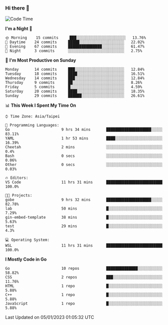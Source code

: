 ### Hi there 👋

<!--START_SECTION:waka-->
![Code Time](http://img.shields.io/badge/Code%20Time-713%20hrs%2022%20mins-blue)

**I'm a Night 🦉** 

```text
🌞 Morning    15 commits     ███░░░░░░░░░░░░░░░░░░░░░░   13.76% 
🌆 Daytime    24 commits     █████░░░░░░░░░░░░░░░░░░░░   22.02% 
🌃 Evening    67 commits     ███████████████░░░░░░░░░░   61.47% 
🌙 Night      3 commits      ░░░░░░░░░░░░░░░░░░░░░░░░░   2.75%

```
📅 **I'm Most Productive on Sunday** 

```text
Monday       14 commits     ███░░░░░░░░░░░░░░░░░░░░░░   12.84% 
Tuesday      18 commits     ████░░░░░░░░░░░░░░░░░░░░░   16.51% 
Wednesday    14 commits     ███░░░░░░░░░░░░░░░░░░░░░░   12.84% 
Thursday     9 commits      ██░░░░░░░░░░░░░░░░░░░░░░░   8.26% 
Friday       5 commits      █░░░░░░░░░░░░░░░░░░░░░░░░   4.59% 
Saturday     20 commits     ████░░░░░░░░░░░░░░░░░░░░░   18.35% 
Sunday       29 commits     ██████░░░░░░░░░░░░░░░░░░░   26.61%

```


📊 **This Week I Spent My Time On** 

```text
⌚︎ Time Zone: Asia/Taipei

💬 Programming Languages: 
Go                       9 hrs 34 mins       ████████████████████░░░░░   83.11% 
YAML                     1 hr 53 mins        ████░░░░░░░░░░░░░░░░░░░░░   16.39% 
Cheetah                  2 mins              ░░░░░░░░░░░░░░░░░░░░░░░░░   0.4% 
Bash                     0 secs              ░░░░░░░░░░░░░░░░░░░░░░░░░   0.06% 
Other                    0 secs              ░░░░░░░░░░░░░░░░░░░░░░░░░   0.03%

🔥 Editors: 
VS Code                  11 hrs 31 mins      █████████████████████████   100.0%

🐱‍💻 Projects: 
gobe                     9 hrs 32 mins       ████████████████████░░░░░   82.78% 
lab                      50 mins             █░░░░░░░░░░░░░░░░░░░░░░░░   7.29% 
gin-embed-template       38 mins             █░░░░░░░░░░░░░░░░░░░░░░░░   5.63% 
test                     29 mins             █░░░░░░░░░░░░░░░░░░░░░░░░   4.3%

💻 Operating System: 
WSL                      11 hrs 31 mins      █████████████████████████   100.0%

```

**I Mostly Code in Go** 

```text
Go                       10 repos            ██████████████░░░░░░░░░░░   58.82% 
CSS                      2 repos             ███░░░░░░░░░░░░░░░░░░░░░░   11.76% 
HTML                     1 repo              █░░░░░░░░░░░░░░░░░░░░░░░░   5.88% 
C++                      1 repo              █░░░░░░░░░░░░░░░░░░░░░░░░   5.88% 
JavaScript               1 repo              █░░░░░░░░░░░░░░░░░░░░░░░░   5.88%

```



 Last Updated on 05/01/2023 01:05:32 UTC
<!--END_SECTION:waka-->

<!--
**omegaatt36/omegaatt36** is a ✨ _special_ ✨ repository because its `README.md` (this file) appears on your GitHub profile.

Here are some ideas to get you started:

- 🔭 I’m currently working on ...
- 🌱 I’m currently learning ...
- 👯 I’m looking to collaborate on ...
- 🤔 I’m looking for help with ...
- 💬 Ask me about ...
- 📫 How to reach me: ...
- 😄 Pronouns: ...
- ⚡ Fun fact: ...
-->
